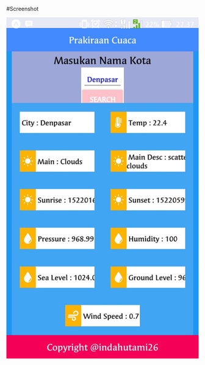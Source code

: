 #Screenshot
<p align="center">
 <img src="https://github.com/indahutami/cuacaindah2/blob/master/screencuaca.jpeg"/>
 </p>
